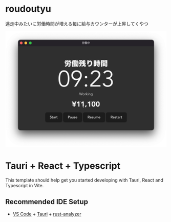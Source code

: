 # roudoutyu

逃走中みたいに労働時間が増える毎に給与カウンターが上昇してくやつ

![Sample Image](./docs/images/sample.png)

# Tauri + React + Typescript

This template should help get you started developing with Tauri, React and Typescript in Vite.

## Recommended IDE Setup

- [VS Code](https://code.visualstudio.com/) + [Tauri](https://marketplace.visualstudio.com/items?itemName=tauri-apps.tauri-vscode) + [rust-analyzer](https://marketplace.visualstudio.com/items?itemName=rust-lang.rust-analyzer)
